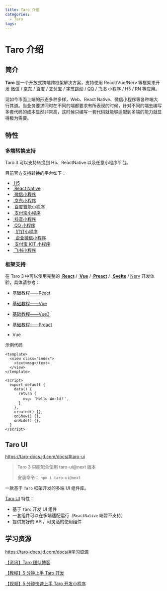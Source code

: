 ```yaml
---
title: Taro 介绍
categories:
  - Taro
tags:
---
```


# Taro 介绍

## 简介

[官方网址]: https://taro-docs.jd.com/docs/

**Taro** 是一个开放式跨端跨框架解决方案，支持使用 React/Vue/Nerv 等框架来开发 [微信](https://mp.weixin.qq.com/) / [京东](https://mp.jd.com/?entrance=taro) / [百度](https://smartprogram.baidu.com/) / [支付宝](https://mini.open.alipay.com/) / [字节跳动](https://developer.open-douyin.com/) / [QQ](https://q.qq.com/) / [飞书](https://open.feishu.cn/document/uYjL24iN/ucDOzYjL3gzM24yN4MjN) 小程序 / H5 / RN 等应用。

现如今市面上端的形态多种多样，Web、React Native、微信小程序等各种端大行其道。当业务要求同时在不同的端都要求有所表现的时候，针对不同的端去编写多套代码的成本显然非常高，这时候只编写一套代码就能够适配到多端的能力就显得极为需要。

## 特性

### 多端转换支持

Taro 3 可以支持转换到 H5、ReactNative 以及任意小程序平台。

目前官方支持转换的平台如下：

 - [<img src="https://storage.360buyimg.com/pubfree-bucket/taro-docs/f1fdc1a4a18/assets/images/h5-81f73c447874b6528e84ee395bece16e.png" alt="H5" style="zoom:2%;" /> H5](https://developer.mozilla.org/zh-CN/docs/Web?from=taro)
 - [<img src="https://storage.360buyimg.com/pubfree-bucket/taro-docs/f1fdc1a4a18/assets/images/rn-ecec68ba194e4b5e9fc3e853cc00c569.png" alt="React Native" style="zoom:2%;" /> React Native](https://reactnative.dev/?from=taro)
 - [<img src="https://storage.360buyimg.com/pubfree-bucket/taro-docs/f1fdc1a4a18/assets/images/weapp-0e8fbe2d5eb3676de4961b54ee7f5ba4.png" alt="微信小程序" style="zoom:2%;" /> 微信小程序](https://developers.weixin.qq.com/miniprogram/dev/framework/?from=taro)
 - [<img src="https://storage.360buyimg.com/pubfree-bucket/taro-docs/f1fdc1a4a18/assets/images/jd-03cf3bd618bc6274dd94e14928e325c3.png" alt="京东小程序" style="zoom:2%;" /> 京东小程序](https://mp.jd.com/?from=taro)
 - [<img src="https://storage.360buyimg.com/pubfree-bucket/taro-docs/f1fdc1a4a18/assets/images/swan-566f56d360909d0457073b67b8f48958.png" alt="百度小程序" style="zoom:2%;" /> 百度智能小程序](https://smartprogram.baidu.com/developer/index.html?from=taro)
 - [<img src="https://storage.360buyimg.com/pubfree-bucket/taro-docs/f1fdc1a4a18/assets/images/alipay-ee5545de747ce1ad6e17faec10358975.png" alt="支付宝小程序" style="zoom:2%;" /> 支付宝小程序](https://opendocs.alipay.com/mini/developer/getting-started?from=taro)
 - [<img src="https://storage.360buyimg.com/pubfree-bucket/taro-docs/f1fdc1a4a18/assets/images/tt-f4ec120e570f924e7ef763dcaf7fc69d.png" alt="抖音小程序" style="zoom:2%;" /> 抖音小程序](https://developer.open-douyin.com/docs/resource/zh-CN/mini-app/introduction/overview?from=taro)
 - [<img src="https://storage.360buyimg.com/pubfree-bucket/taro-docs/f1fdc1a4a18/assets/images/qq-3f77e6fbb490848ab8aa8183e9399110.png" alt="QQ 小程序" style="zoom:2%;" /> QQ 小程序](https://q.qq.com/wiki/develop/miniprogram/frame/?from=taro)
 - [<img src="https://storage.360buyimg.com/pubfree-bucket/taro-docs/f1fdc1a4a18/assets/images/ding-talk-b5a9f3f70aae5365787ac12a294e1535.png" alt="钉钉小程序" style="zoom:8%;" /> 钉钉小程序](https://open.dingtalk.com/document/org/develop-org-mini-programs?from=taro)
 - [<img src="https://storage.360buyimg.com/pubfree-bucket/taro-docs/f1fdc1a4a18/assets/images/wework-d23d31eee89d30c4909b90d328ea57eb.png" alt="企业微信小程序" style="zoom:5%;" /> 企业微信小程序](https://developers.weixin.qq.com/miniprogram/dev/devtools/qywx-dev.html?from=taro)
 - [<img src="https://storage.360buyimg.com/pubfree-bucket/taro-docs/f1fdc1a4a18/assets/images/alipay-ee5545de747ce1ad6e17faec10358975.png" alt="支付宝 IOT 小程序" style="zoom:2%;" /> 支付宝 IOT 小程序](https://opendocs.alipay.com/iot/multi-platform/vcs0fv?from=taro)
 - [<img src="https://storage.360buyimg.com/pubfree-bucket/taro-docs/f1fdc1a4a18/assets/images/lark-b264e88fd335c5d932313f1f7e612b03.png" alt="飞书小程序" style="zoom:2%;" /> 飞书小程序](https://open.feishu.cn/document/uYjL24iN/uMjNzUjLzYzM14yM2MTN?from=taro)

### 框架支持

在 Taro 3 中可以使用完整的 [**<img src="https://storage.360buyimg.com/pubfree-bucket/taro-docs/f1fdc1a4a18/assets/images/react-81ed438b18e24116794df3148c0e1eaa.png" alt="react" style="zoom:1%;" /> React**](https://react.dev/) / [**<img src="https://storage.360buyimg.com/pubfree-bucket/taro-docs/f1fdc1a4a18/assets/images/vue-be5842d62a326b39e66e79386b9df33b.png" alt="vue" style="zoom:1%;" /> Vue**](https://vuejs.org/) / [**<img src="https://storage.360buyimg.com/pubfree-bucket/taro-docs/f1fdc1a4a18/assets/images/preact-68c69a4cef45e1be5985460257983da3.png" alt="preact" style="zoom:1%;" /> Preact**](https://preactjs.com/) / [**<img src="https://storage.360buyimg.com/pubfree-bucket/taro-docs/f1fdc1a4a18/assets/images/svelte-a7bfb5d80483441bcd32443d1adb0ae6.png" alt="svelte" style="zoom:4%;" /> Svelte**](https://svelte.dev/) / [ Nerv](https://github.com/NervJS/nerv) 开发体验，具体请参考：

- [基础教程——React](https://taro-docs.jd.com/docs/react-overall)
- [基础教程——Vue](https://taro-docs.jd.com/docs/vue-overall)
- [基础教程——Vue3](https://taro-docs.jd.com/docs/vue3)
- [基础教程——Preact](https://taro-docs.jd.com/docs/preact)



- Vue

示例代码

```vue
<template>
  <view class="index">
    <text>msg</text>
  </view>
</template>

<script>
  export default {
    data() {
      return {
        msg: 'Hello World！',
      }
    },
    created() {},
    onShow() {},
    onHide() {},
  }
</script>
```



## Taro UI

https://taro-docs.jd.com/docs/#taro-ui

> Taro 3 只能配合使用 taro-ui@next 版本
>
> 安装命令： `npm i taro-ui@next`

一款基于 `Taro` 框架开发的多端 UI 组件库。

[Taro UI](https://taro-ui.jd.com/) 特性：

- 基于 `Taro` 开发 UI 组件
- 一套组件可以在多端适配运行（`ReactNative` 端暂不支持）
- 提供友好的 API，可灵活的使用组件

## 学习资源

https://taro-docs.jd.com/docs/#学习资源

[【资讯】Taro 团队博客](https://taro-docs.jd.com/blog)

[【教程】5 分钟上手 Taro 开发](https://taro-docs.jd.com/docs/guide)

[【视频】5 分钟快速上手 Taro 开发小程序](https://mp.weixin.qq.com/s?__biz=MzU3NDkzMTI3MA==&mid=2247484205&idx=1&sn=935bb7a35c11c33563eeb7c3aaca3321&chksm=fd2bab04ca5c2212b4cd8aeb5858bd08517aeb31e20727b22d1eee00b394184e7e61359e7dd9&token=1180618535&lang=zh_CN#rd)



